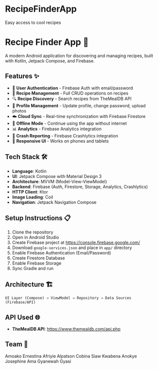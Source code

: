 # RecipeFinderApp
Easy access to cool recipes


# Recipe Finder App 🍳

A modern Android application for discovering and managing recipes, built with Kotlin, Jetpack Compose, and Firebase.

## Features ✨

- 🔐 **User Authentication** - Firebase Auth with email/password
- 📝 **Recipe Management** - Full CRUD operations on recipes
- 🔍 **Recipe Discovery** - Search recipes from TheMealDB API
- 👤 **Profile Management** - Update profile, change password, upload photos
- ☁️ **Cloud Sync** - Real-time synchronization with Firebase Firestore
- 📴 **Offline Mode** - Continue using the app without internet
- 📊 **Analytics** - Firebase Analytics integration
- 🐛 **Crash Reporting** - Firebase Crashlytics integration
- 📱 **Responsive UI** - Works on phones and tablets

## Tech Stack 🛠️

- **Language**: Kotlin
- **UI**: Jetpack Compose with Material Design 3
- **Architecture**: MVVM (Model-View-ViewModel)
- **Backend**: Firebase (Auth, Firestore, Storage, Analytics, Crashlytics)
- **HTTP Client**: Ktor
- **Image Loading**: Coil
- **Navigation**: Jetpack Navigation Compose

## Setup Instructions 📋

1. Clone the repository
2. Open in Android Studio
3. Create Firebase project at https://console.firebase.google.com/
4. Download `google-services.json` and place in `app/` directory
5. Enable Firebase Authentication (Email/Password)
6. Create Firestore Database
7. Enable Firebase Storage
8. Sync Gradle and run

## Architecture 🏗️

```
UI Layer (Compose) → ViewModel → Repository → Data Sources (Firebase/API)
```

## API Used 🌐

- **TheMealDB API**: https://www.themealdb.com/api.php


## Team 👥
Amoako Ernestina Afriyie
Alpatson Cobina Siaw
Kwabena Anokye
Josephine Ama Gyanewah Gyasi

